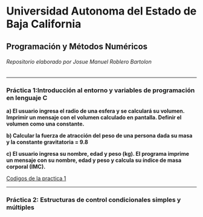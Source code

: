 # Universidad Autonoma del Estado de Baja California
## Programación y Métodos Numéricos


###### Repositorio elaborado por Josue Manuel Roblero Bartolon


------------



### Práctica 1:Introducción al entorno y variables de programación en lenguaje C

**a) El usuario ingresa el radio de una esfera y se calculará su volumen. Imprimir un mensaje con el volumen calculado en pantalla. Definir el volumen como una constante.**

**b) Calcular la fuerza de atracción del peso de una persona dada su masa y la constante gravitatoria = 9.8** 

**c) El usuario ingresa su nombre, edad y peso (kg). El programa imprime un mensaje con su nombre, edad y peso y calcula su índice de masa corporal (IMC).**

[Codigos de la practica 1 ](https://github.com/JosueManuelRoblero/Proyecto_PyM_2020_2/tree/main/Practica%201*)

------------

### Práctica 2: Estructuras de control condicionales simples y múltiples




